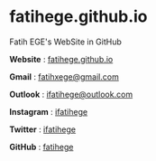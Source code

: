 # fatihege.github.io
Fatih EGE's WebSite in GitHub

**Website** : [fatihege.github.io](https://fatihege.github.io/)

**Gmail** : [fatihxege@gmail.com](mailto:fatihxege@gmail.com)

**Outlook** : [ifatihege@outlook.com](mailto:ifatihege@outlook.com)

**Instagram** : [ifatihege](https://www.instagram.com/ifatihege/)

**Twitter** : [ifatihege](https://twitter.com/ifatihege)

**GitHub** : [fatihege](https://github.com/fatihege)
